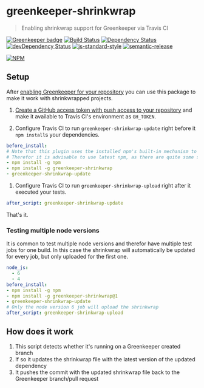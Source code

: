 # greenkeeper-shrinkwrap

> Enabling shrinkwrap support for Greenkeeper via Travis CI

[![Greenkeeper badge](https://badges.greenkeeper.io/greenkeeperio/greenkeeper-shrinkwrap.svg)](https://greenkeeper.io/)
[![Build Status](https://travis-ci.org/greenkeeperio/greenkeeper-shrinkwrap.svg?branch=master)](https://travis-ci.org/greenkeeperio/greenkeeper-shrinkwrap)
[![Dependency Status](https://david-dm.org/greenkeeperio/greenkeeper-shrinkwrap/master.svg)](https://david-dm.org/greenkeeperio/greenkeeper-shrinkwrap/master)
[![devDependency Status](https://david-dm.org/greenkeeperio/greenkeeper-shrinkwrap/master/dev-status.svg)](https://david-dm.org/greenkeeperio/greenkeeper-shrinkwrap/master#info=devDependencies)
[![js-standard-style](https://img.shields.io/badge/code%20style-standard-brightgreen.svg?style=flat)](https://github.com/feross/standard)
[![semantic-release](https://img.shields.io/badge/%20%20%F0%9F%93%A6%F0%9F%9A%80-semantic--release-e10079.svg)](https://github.com/semantic-release/semantic-release)

[![NPM](https://nodei.co/npm/greenkeeper-shrinkwrap.png?downloads=true&downloadRank=true&stars=true)](https://nodei.co/npm/greenkeeper-shrinkwrap/)

## Setup

After [enabling Greenkeeper for your repository](https://github.com/greenkeeperio/greenkeeper#getting-started-with-greenkeeper) you can use this package to make it work with shrinkwrapped projects.

1. [Create a GitHub access token with push access to your repository](https://github.com/settings/tokens) and make it available to Travis CI's environment as `GH_TOKEN`.

1. Configure Travis CI to run `greenkeeper-shrinkwrap-update` right before it `npm install`s your dependencies.

  ```yml
  before_install:
  # Note that this plugin uses the installed npm's built-in mechanism to update the shrinkwrap
  # Therefor it is advisable to use latest npm, as there are quite some shrinkwrap fixes in there
  - npm install -g npm
  - npm install -g greenkeeper-shrinkwrap
  - greenkeeper-shrinkwrap-update
  ```

1. Configure Travis CI to run `greenkeeper-shrinkwrap-upload` right after it executed your tests.

  ```yml
  after_script: greenkeeper-shrinkwrap-update
  ```

That's it.

### Testing multiple node versions

It is common to test multiple node versions and therefor have multiple test jobs for one build. In this case the shrinkwrap will automatically be updated for every job, but only uploaded for the first one.

```yml
node_js:
  - 6
  - 4
before_install:
- npm install -g npm
- npm install -g greenkeeper-shrinkwrap@1
- greenkeeper-shrinkwrap-update
# Only the node version 6 job will upload the shrinkwrap
after_script: greenkeeper-shrinkwrap-upload
```

## How does it work

1. This script detects whether it's running on a Greenkeeper created branch
2. If so it updates the shrinkwrap file with the latest version of the updated dependency
3. It pushes the commit with the updated shrinkwrap file back to the Greenkeeper branch/pull request
